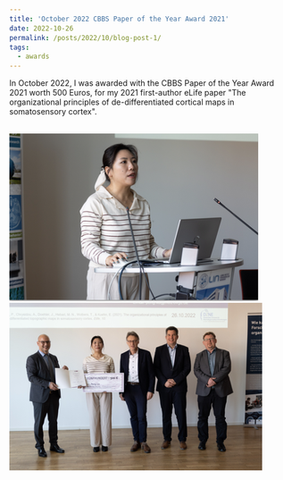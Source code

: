 ```yaml
---
title: 'October 2022 CBBS Paper of the Year Award 2021'
date: 2022-10-26
permalink: /posts/2022/10/blog-post-1/
tags:
  - awards
---
```


In October 2022, I was awarded with the CBBS Paper of the Year Award 2021 worth 500 Euros, for my 2021 first-author eLife paper "The organizational principles of de-differentiated cortical maps in somatosensory cortex".

<br/><img src='/images/liu-award.png'>
<br/><img src='/images/liu-award2.png'>